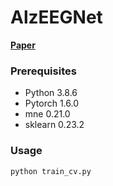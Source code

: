 # AlzEEGNet

[**Paper**](https://www.sciencedirect.com/science/article/pii/S0957417422015913)

### Prerequisites

- Python 3.8.6
- Pytorch 1.6.0
- mne 0.21.0
- sklearn 0.23.2

### Usage
```
python train_cv.py
```
